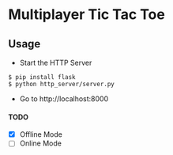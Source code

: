 # Multiplayer Tic Tac Toe 


## Usage
- Start the HTTP Server
```
$ pip install flask
$ python http_server/server.py
```
- Go to http://localhost:8000


#### TODO
- [X] Offline Mode
- [ ] Online Mode